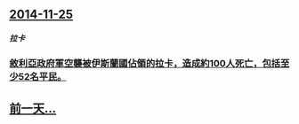 ## [2014-11-25](/zh/news/2014/11/25/index.md)

##### 拉卡
### [敘利亞政府軍空襲被伊斯蘭國佔領的拉卡，造成約100人死亡，包括至少52名平民。 ](/zh/news/2014/11/25/敘利亞政府軍空襲被伊斯蘭國佔領的拉卡-造成約100人死亡-包括至少52名平民.md)
## [前一天...](/zh/news/2014/11/23/index.md)

